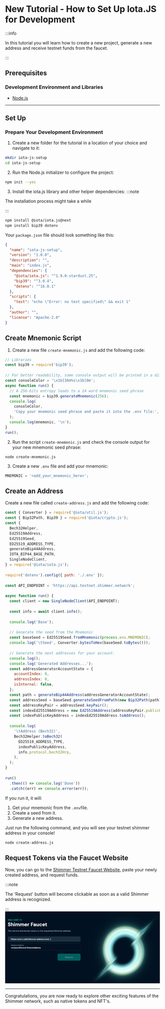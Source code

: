 # New Tutorial - How to Set Up Iota.JS for Development

:::info

In this tutorial you will learn how to create a new project, generate a new address and receive testnet funds from the faucet.

:::

## Prerequisites

### Development Environment and Libraries

- [Node.js](https://nodejs.org/en/)

---

## Set Up

### Prepare Your Development Environment

1. Create a new folder for the tutorial in a location of your choice and navigate to it:

```bash
mkdir iota-js-setup
cd iota-js-setup
```

2. Run the Node.js initializer to configure the project:

```bash
npm init --yes
```

3. Install the iota.js library and other helper dependencies:
   :::note

The installation process might take a while

:::

```bash
npm install @iota/iota.js@next
npm install bip39 dotenv
```

Your `package.json` file should look something like this:

```json
{
  "name": "iota-js-setup",
  "version": "1.0.0",
  "description": "",
  "main": "index.js",
  "dependencies": {
    "@iota/iota.js": "^1.9.0-stardust.25",
    "bip39": "^3.0.4",
    "dotenv": "^16.0.1"
  },
  "scripts": {
    "test": "echo \"Error: no test specified\" && exit 1"
  },
  "author": "",
  "license": "Apache-2.0"
}
```

## Create Mnemonic Script

1. Create a new file `create-mnemonic.js` and add the following code:

```javascript
// Libraries
const bip39 = require('bip39');

// For better readability, some console output will be printed in a different color
const consoleColor = '\x1b[36m%s\x1b[0m';
async function run() {
  // A 256-bits entropy leads to a 24 word mnemonic seed phrase
  const mnemonic = bip39.generateMnemonic(256);
  console.log(
    consoleColor,
    'Copy your mnemonic seed phrase and paste it into the .env file:',
  );
  console.log(mnemonic, '\n');
}
run();
```

2. Run the script `create-mnemonic.js` and check the console output for your new mnemonic seed phrase:

```console
node create-mnemonic.js
```

3. Create a new `.env` file and add your mnemonic:

```javascript
MNEMONIC = '<add_your_mnemonic_here>';
```

## Create an Address

Create a new file called `create-address.js` and add the following code:

```javascript
const { Converter } = require('@iota/util.js');
const { Bip32Path, Bip39 } = require('@iota/crypto.js');
const {
  Bech32Helper,
  Ed25519Address,
  Ed25519Seed,
  ED25519_ADDRESS_TYPE,
  generateBip44Address,
  IOTA_BIP44_BASE_PATH,
  SingleNodeClient,
} = require('@iota/iota.js');

require('dotenv').config({ path: './.env' });

const API_ENDPOINT = 'https://api.testnet.shimmer.network';

async function run() {
  const client = new SingleNodeClient(API_ENDPOINT);

  const info = await client.info();

  console.log('Base');

  // Generate the seed from the Mnemonic
  const baseSeed = Ed25519Seed.fromMnemonic(process.env.MNEMONIC);
  console.log('\tSeed', Converter.bytesToHex(baseSeed.toBytes()));

  // Generate the next addresses for your account.
  console.log();
  console.log('Generated Addresses...');
  const addressGeneratorAccountState = {
    accountIndex: 0,
    addressIndex: 0,
    isInternal: false,
  };
  const path = generateBip44Address(addressGeneratorAccountState);
  const addressSeed = baseSeed.generateSeedFromPath(new Bip32Path(path));
  const addressKeyPair = addressSeed.keyPair();
  const indexEd25519Address = new Ed25519Address(addressKeyPair.publicKey);
  const indexPublicKeyAddress = indexEd25519Address.toAddress();

  console.log(
    '\tAddress (Bech32)',
    Bech32Helper.toBech32(
      ED25519_ADDRESS_TYPE,
      indexPublicKeyAddress,
      info.protocol.bech32Hrp,
    ),
  );
}

run()
  .then(() => console.log('Done'))
  .catch((err) => console.error(err));
```

If you run it, it will:

1. Get your mnemonic from the `.env`file.
2. Create a seed from it.
3. Generate a new address.

Just run the following command, and you will see your testnet shimmer address in your console!

```bash
node create-address.js
```

## Request Tokens via the Faucet Website

Now, you can go to the [Shimmer Testnet Faucet Website](https://faucet.testnet.shimmer.network/), paste your newly created address, and request funds.

:::note

The 'Request' button will become clickable as soon as a valid Shimmer address is recognized.

:::
![Shimmer Testnet Faucet](./images/shimmer-testnet-faucet.png)

---

Congratulations, you are now ready to explore other exciting features of the Shimmer network, such as native tokens and NFT's.
